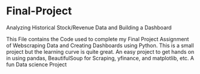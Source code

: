 # Final-Project
Analyzing Historical Stock/Revenue Data and Building a Dashboard

This File contains the Code used to complete my Final Project Assignment of Webscraping Data and Creating Dashboards using Python.
This is a small project but the learning curve is quite great. An easy project to get hands on in using pandas, BeautifulSoup for Scraping, yfinance, and matplotlib, etc.
A fun Data science Project
